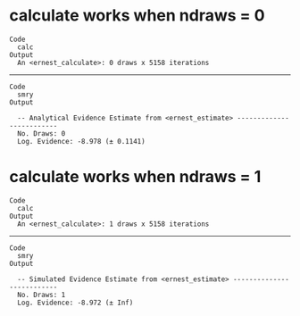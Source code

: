 # calculate works when ndraws = 0

    Code
      calc
    Output
      An <ernest_calculate>: 0 draws x 5158 iterations

---

    Code
      smry
    Output
      
      -- Analytical Evidence Estimate from <ernest_estimate> -------------------------
      No. Draws: 0
      Log. Evidence: -8.978 (± 0.1141)

# calculate works when ndraws = 1

    Code
      calc
    Output
      An <ernest_calculate>: 1 draws x 5158 iterations

---

    Code
      smry
    Output
      
      -- Simulated Evidence Estimate from <ernest_estimate> --------------------------
      No. Draws: 1
      Log. Evidence: -8.972 (± Inf)

